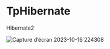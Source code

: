 # TpHibernate
Hibernate2
 
![Capture d’écran 2023-10-16 224308](https://github.com/safiyadaoudi01/TpHibernate/assets/120654774/fc632e31-6104-4199-afbc-eee71da9c6e0)


